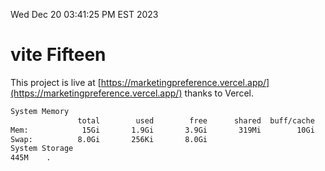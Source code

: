 Wed Dec 20 03:41:25 PM EST 2023

# vite Fifteen


This project is live at [https://marketingpreference.vercel.app/](https://marketingpreference.vercel.app/) thanks to Vercel.

```bash
System Memory
               total        used        free      shared  buff/cache   available
Mem:            15Gi       1.9Gi       3.9Gi       319Mi        10Gi        13Gi
Swap:          8.0Gi       256Ki       8.0Gi
System Storage
445M	.
```
```bash
